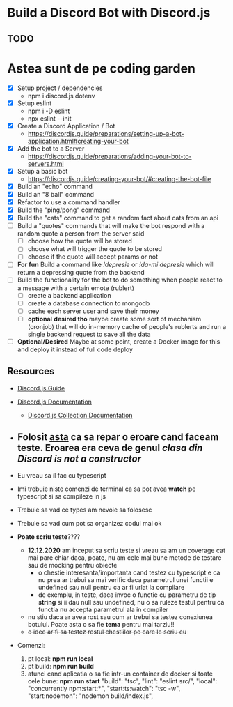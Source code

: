 # Build a Discord Bot with Discord.js

## TODO

# Astea sunt de pe coding garden
* [x] Setup project / dependencies
  * npm i discord.js dotenv
* [x] Setup eslint
  * npm i -D eslint
  * npx eslint --init
* [x] Create a Discord Application / Bot
  * https://discordjs.guide/preparations/setting-up-a-bot-application.html#creating-your-bot
* [x] Add the bot to a Server
  * https://discordjs.guide/preparations/adding-your-bot-to-servers.html
* [x] Setup a basic bot
  * https://discordjs.guide/creating-your-bot/#creating-the-bot-file
* [x] Build an "echo" command
* [x] Build an "8 ball" command
* [x] Refactor to use a command handler
* [x] Build the "ping/pong" command
* [x] Build the "cats" command to get a random fact about cats from an api
* [ ] Build a "quotes" commands that will make the bot respond with a random quote a person from the server said
  * [ ] choose how the quote will be stored
  * [ ] choose what will trigger the quote to be stored
  * [ ] choose if the quote will accept params or not
* [ ] **For fun** Build a command like *!depresie* or *!da-mi depresie* which will return a depressing quote from the backend
* [ ] Build the functionality for the bot to do something when people react to a message with a certain emote (rublert)
  * [ ] create a backend application
  * [ ] create a database connection to mongodb
  * [ ] cache each server user and save their money
  * [ ] **optional** **desired tho** maybe create some sort of mechanism (cronjob) that will do in-memory cache of people's rublerts and run a single backend request to save all the data
* [ ] **Optional/Desired** Maybe at some point, create a Docker image for this and deploy it instead of full code deploy
## Resources

* [Discord.js Guide](https://discordjs.guide/)
* [Discord.js Documentation](https://discord.js.org/#/docs/main/stable/general/welcome)
  * [Discord.js Collection Documentation](https://discord.js.org/#/docs/main/stable/class/Collection)

* ## Folosit [asta]([https://github.com/discordjs/discord.js/issues/3576) ca sa repar o eroare cand faceam teste. Eroarea era ceva de genul *clasa din Discord is not a constructor*

* Eu vreau sa il fac cu typescript
* Imi trebuie niste comenzi de terminal ca sa pot avea **watch** pe typescript si sa compileze in js
* Trebuie sa vad ce types am nevoie sa folosesc
* Trebuie sa vad cum pot sa organizez codul mai ok
* **Poate scriu teste**????
  * **12.12.2020** am inceput sa scriu teste si vreau sa am un coverage cat mai pare chiar daca, poate, nu am cele mai bune metode de testare sau de mocking pentru obiecte
    - o chestie interesanta/importanta cand testez cu typescript e ca nu prea ar trebui sa mai verific daca parametrul unei functii e undefined sau null pentru ca ar fi urlat la compilare
    - de exemplu, in teste, daca invoc o functie cu parametru de tip **string** si ii dau null sau undefined, nu o sa ruleze testul pentru ca functia nu accepta parametrul ala in compiler
  * nu stiu daca ar avea rost sau cum ar trebui sa testez conexiunea botului. Poate asta o sa fie **tema** pentru mai tarziu!!
  * ~~o idee ar fi sa testez restul chestiilor pe care le scriu eu~~
* Comenzi:
  1. pt local: **npm run local**
  2. pt build: **npm run build**
  3. atunci cand aplicatia o sa fie intr-un container de docker si toate cele bune: **npm run start**
  "build": "tsc",
    "lint": "eslint src/",
    "local": "concurrently npm:start:*",
    "start:ts:watch": "tsc -w",
    "start:nodemon": "nodemon build/index.js",